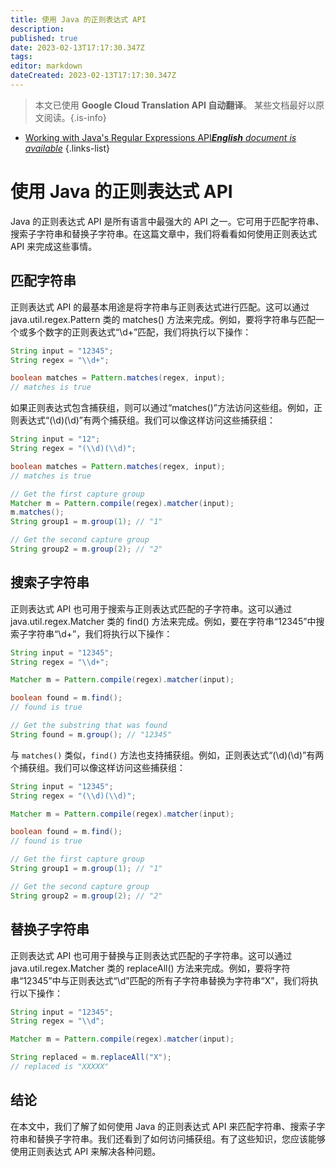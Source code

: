 ```yaml
---
title: 使用 Java 的正则表达式 API
description: 
published: true
date: 2023-02-13T17:17:30.347Z
tags: 
editor: markdown
dateCreated: 2023-02-13T17:17:30.347Z
---
```


> 本文已使用 **Google Cloud Translation API 自动翻译**。
某些文档最好以原文阅读。{.is-info}



- [Working with Java's Regular Expressions API***English** document is available*](/en/Knowledge-base/Java/working-with-java-s-regular-expressions-api)
{.links-list}


# 使用 Java 的正则表达式 API

Java 的正则表达式 API 是所有语言中最强大的 API 之一。它可用于匹配字符串、搜索子字符串和替换子字符串。在这篇文章中，我们将看看如何使用正则表达式 API 来完成这些事情。

## 匹配字符串

正则表达式 API 的最基本用途是将字符串与正则表达式进行匹配。这可以通过 java.util.regex.Pattern 类的 matches() 方法来完成。例如，要将字符串与匹配一个或多个数字的正则表达式“\\d+”匹配，我们将执行以下操作：

```java
String input = "12345";
String regex = "\\d+";

boolean matches = Pattern.matches(regex, input);
// matches is true
```

如果正则表达式包含捕获组，则可以通过“matches()”方法访问这些组。例如，正则表达式“(\\d)(\\d)”有两个捕获组。我们可以像这样访问这些捕获组：

```java
String input = "12";
String regex = "(\\d)(\\d)";

boolean matches = Pattern.matches(regex, input);
// matches is true

// Get the first capture group
Matcher m = Pattern.compile(regex).matcher(input);
m.matches();
String group1 = m.group(1); // "1"

// Get the second capture group
String group2 = m.group(2); // "2"
```

## 搜索子字符串

正则表达式 API 也可用于搜索与正则表达式匹配的子字符串。这可以通过 java.util.regex.Matcher 类的 find() 方法来完成。例如，要在字符串“12345”中搜索子字符串“\\d+”，我们将执行以下操作：

```java
String input = "12345";
String regex = "\\d+";

Matcher m = Pattern.compile(regex).matcher(input);

boolean found = m.find();
// found is true

// Get the substring that was found
String found = m.group(); // "12345"
```

与 `matches()` 类似，`find()` 方法也支持捕获组。例如，正则表达式“(\\d)(\\d)”有两个捕获组。我们可以像这样访问这些捕获组：

```java
String input = "12345";
String regex = "(\\d)(\\d)";

Matcher m = Pattern.compile(regex).matcher(input);

boolean found = m.find();
// found is true

// Get the first capture group
String group1 = m.group(1); // "1"

// Get the second capture group
String group2 = m.group(2); // "2"
```

## 替换子字符串

正则表达式 API 也可用于替换与正则表达式匹配的子字符串。这可以通过 java.util.regex.Matcher 类的 replaceAll() 方法来完成。例如，要将字符串“12345”中与正则表达式“\\d”匹配的所有子字符串替换为字符串“X”，我们将执行以下操作：

```java
String input = "12345";
String regex = "\\d";

Matcher m = Pattern.compile(regex).matcher(input);

String replaced = m.replaceAll("X");
// replaced is "XXXXX"
```

## 结论

在本文中，我们了解了如何使用 Java 的正则表达式 API 来匹配字符串、搜索子字符串和替换子字符串。我们还看到了如何访问捕获组。有了这些知识，您应该能够使用正则表达式 API 来解决各种问题。